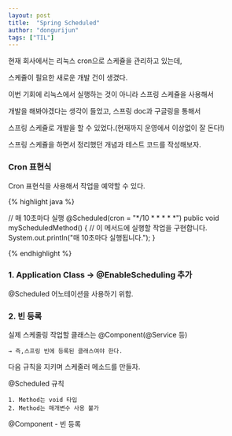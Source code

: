 ```yaml
---
layout: post
title:  "Spring Scheduled"
author: "dongurijun"
tags: ["TIL"]
---
```


현재 회사에서는 리눅스 cron으로 스케쥴을 관리하고 있는데,

스케쥴이 필요한 새로운 개발 건이 생겼다.

이번 기회에 리눅스에서 실행하는 것이 아니라 스프링 스케쥴을 사용해서

개발을 해봐야겠다는 생각이 들었고, 스프링 doc과 구글링을 통해서

스프링 스케쥴로 개발을 할 수 있었다.(현재까지 운영에서 이상없이 잘 돈다!)

스프링 스케쥴을 하면서 정리했던 개념과 테스트 코드를 작성해보자.

### Cron 표현식

Cron 표현식을 사용해서 작업을 예약할 수 있다.

{% highlight java %}

// 매 10초마다 실행
@Scheduled(cron = "*/10 * * * * *") 
public void myScheduledMethod() {
    // 이 메서드에 실행할 작업을 구현합니다.
    System.out.println("매 10초마다 실행됩니다.");
}

{% endhighlight %}


### 1. Application Class → @EnableScheduling 추가

@Scheduled 어노테이션을 사용하기 위함.


### 2. 빈 등록

실제 스케줄링 작업할 클래스는 @Component(@Service 등)

    → 즉,스프링 빈에 등록된 클래스여야 한다.

다음 규칙을 지키며 스케줄러 메소드를 만들자.

@Scheduled 규칙

    1. Method는 void 타입
    2. Method는 매개변수 사용 불가

@Component - 빈 등록